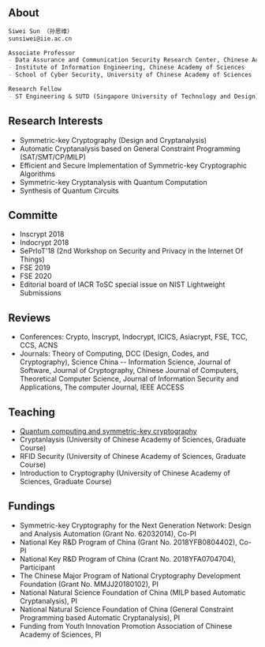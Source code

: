 ## About
```markdown
Siwei Sun （孙思维）
sunsiwei@iie.ac.cn

Associate Professor
- Data Assurance and Communication Security Research Center, Chinese Academy of Sciences
- Institute of Information Engineering, Chinese Academy of Sciences
- School of Cyber Security, University of Chinese Academy of Sciences

Research Fellow
- ST Engineering & SUTD (Singapore University of Technology and Design) 2018 ~ 2019
```

## Research Interests
- Symmetric-key Cryptography (Design and Cryptanalysis)
- Automatic Cryptanalysis based on General Constraint Programming (SAT/SMT/CP/MILP)
- Efficient and Secure Implementation of Symmetric-key Cryptographic Algorithms
- Symmetric-key Cryptanalysis with Quantum Computation
- Synthesis of Quantum Circuits


## Committe 
- Inscrypt 2018
- Indocrypt 2018
- SePrIoT'18 (2nd Workshop on Security and Privacy in the Internet Of Things)
- FSE 2019
- FSE 2020
- Editorial board of IACR ToSC special issue on NIST Lightweight Submissions

## Reviews
- Conferences: Crypto, Inscrypt, Indocrypt, ICICS, Asiacrypt, FSE, TCC, CCS, ACNS
- Journals: Theory of Computing, DCC (Design, Codes, and Cryptography), Science China -- Information Science, Journal of Software, Journal of Cryptography, Chinese Journal of Computers, Theoretical Computer Science, Journal of Information Security and Applications, The computer Journal, IEEE ACCESS

## Teaching
- [Quantum computing and symmetric-key cryptography](https://github.com/siweisun/cas-symmetric-Q-lecture)
- Cryptanlaysis (University of Chinese Academy of Sciences, Graduate Course)
- RFID Security (University of Chinese Academy of Sciences, Graduate Course)
- Introduction to Cryptography (University of Chinese Academy of Sciences, Graduate Course)



## Fundings
- Symmetric-key Cryptography for the Next Generation Network: Design and Analysis Automation (Grant No. 62032014), Co-PI
- National Key R&D Program of China (Grant No. 2018YFB0804402), Co-PI
- National Key R&D Program of China (Crant No. 2018YFA0704704), Participant
- The Chinese Major Program of National Cryptography Development Foundation (Grant No. MMJJ20180102), PI
- National Natural Science Foundation of China (MILP based Automatic Cryptanalysis), PI
- National Natural Science Foundation of China (General Constraint Programming based Automatic Cryptanalysis), PI
- Funding from Youth Innovation Promotion Association of Chinese Academy of Sciences, PI

